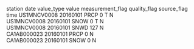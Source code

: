station	date	value_type	value	measurement_flag	quality_flag	source_flag	time
US1MNCV0008	20160101	PRCP	0	T		N	
US1MNCV0008	20160101	SNOW	0	T		N	
US1MNCV0008	20160101	SNWD	127			N	
CA1AB000023	20160101	PRCP	0			N	
CA1AB000023	20160101	SNOW	0			N	
